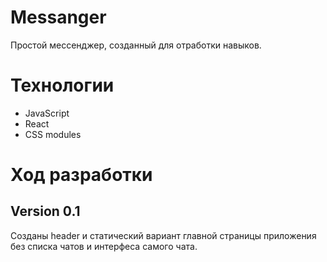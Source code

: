 # Messanger
Простой мессенджер, созданный для отработки навыков.

# Технологии
- JavaScript
- React
- CSS modules

# Ход разработки

## Version 0.1

Созданы header и статический вариант главной страницы приложения  
без списка чатов и интерфеса самого чата.  
